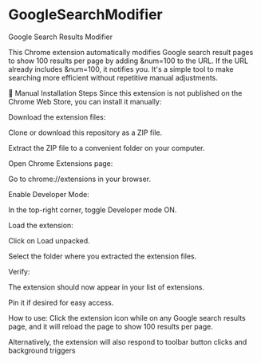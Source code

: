 # GoogleSearchModifier
Google Search Results Modifier

This Chrome extension automatically modifies Google search result pages to show 100 results per page by adding &num=100 to the URL. If the URL already includes &num=100, it notifies you. It's a simple tool to make searching more efficient without repetitive manual adjustments.

🔧 Manual Installation Steps
Since this extension is not published on the Chrome Web Store, you can install it manually:

Download the extension files:

Clone or download this repository as a ZIP file.

Extract the ZIP file to a convenient folder on your computer.

Open Chrome Extensions page:

Go to chrome://extensions in your browser.

Enable Developer Mode:

In the top-right corner, toggle Developer mode ON.

Load the extension:

Click on Load unpacked.

Select the folder where you extracted the extension files.

Verify:

The extension should now appear in your list of extensions.

Pin it if desired for easy access.

How to use:
Click the extension icon while on any Google search results page, and it will reload the page to show 100 results per page.

Alternatively, the extension will also respond to toolbar button clicks and background triggers
